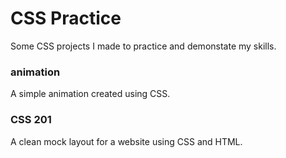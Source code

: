 # CSS Practice
Some CSS projects I made to practice and demonstate my skills.

<h3>animation</h3>
A simple animation created using CSS.

<h3>CSS 201</h3>
A clean mock layout for a website using CSS and HTML.

